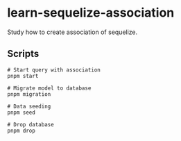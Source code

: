 # learn-sequelize-association

Study how to create association of sequelize.

## Scripts

```
# Start query with association
pnpm start

# Migrate model to database
pnpm migration

# Data seeding
pnpm seed

# Drop database
pnpm drop
```

